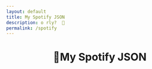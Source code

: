 ```yaml
---
layout: default
title: My Spotify JSON
description: o rly?  👀
permalink: /spotify
---
```


<header>
	<h1><span class="loading" id="Loading">🎤</span>My Spotify JSON </h1>
	<nav class="buttons" id="Nav"></nav>
</header>

<br>


<table id="DataTable" style="visibility:hidden">
  <thead></thead>
  <tbody></tbody>
</table>


<script src="/assets/scripts/spotify_explorer.js?cachedz=7"></script>

<script type="text/javascript">

  // Nav UI

const makeLink = function(filename) {
	var $link = document.createElement("a");
	$link.innerHTML = filename;
	$link.href = "/spotify?dataFile=" + filename + ".json";
	return $link;
};

const $links = jsonFileNames.map(makeLink);

$links.forEach($link => {
	document.getElementById("Nav").prepend($link);
});


</script>